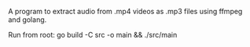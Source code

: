 A program to extract audio from .mp4 videos as .mp3 files using ffmpeg and golang.

Run from root: go build -C src -o main && ./src/main